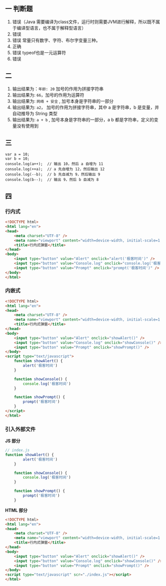## 一 判断题

1. 错误（Java 需要编译为class文件，运行时则需要JVM进行解释，所以既不属于编译型语言，也不属于解释型语言）
2. 错误
3. 错误 常量只有数字、字符、布尔字变量三种。
4. 正确
5. 错误 typeof也是一元运算符
6. 错误


## 二

1. 输出结果为：`年龄: 20` 加号的作用为拼接字符串
2. 输出结果为: `66`，加号的作用为运算符
3. 输出结果为: `网络 + 安全` , 加号本身是字符串的一部分
4. 输出结果为: `a2`， 加号的作用为拼接字符串，其中 a 是字符串，b 是变量，并自动推导为 String 类型
5. 输出结果为: `a + b` , 加号本身是字符串的一部分，a b 都是字符串，定义的变量没有使用到

## 三

```
var a = 10;
var b = 10;
console.log(a++);  // 输出 10，然后 a 自增为 11
console.log(++a);  // a 先自增为 12，然后输出 12
console.log(--b);  // b 先自减为 9，然后输出 9
console.log(b--);  // 输出 9，然后 b 自减为 8
```

## 四
### 行内式
```html
<!DOCTYPE html>
<html lang="en">
<head>
    <meta charset="UTF-8" />
    <meta name="viewport" content="width=device-width, initial-scale=1.0" />
    <title>行内式弹窗</title>
</head>
<body>
    <input type="button" value="Alert" onclick="alert('极客时间')" />
    <input type="button" value="Console.log" onclick="console.log('极客时间')" />
    <input type="button" value="Prompt" onclick="prompt('极客时间')" />
</body>
</html>
```

### 内嵌式
```html
<!DOCTYPE html>
<html lang="en">
<head>
    <meta charset="UTF-8" />
    <meta name="viewport" content="width=device-width, initial-scale=1.0" />
    <title>行内式弹窗</title>
</head>
<body>
    <input type="button" value="Alert" onclick="showAlert()" />
    <input type="button" value="Console.log" onclick="showConsole()" />
    <input type="button" value="Prompt" onclick="showPrompt()" />
</body>
<script type="text/javascript">
    function showAlert() {
        alert('极客时间')
    }

    function showConsole() {
        console.log('极客时间')
    }

    function showPrompt() {
        prompt('极客时间')
    }
</script>
</html>
```

### 引入外部文件
**JS 部分**
```javascript
// index.js
function showAlert() {
        alert('极客时间')
    }

    function showConsole() {
        console.log('极客时间')
    }

    function showPrompt() {
        prompt('极客时间')
    }
```
**HTML 部分**
```html
<!DOCTYPE html>
<html lang="en">
<head>
    <meta charset="UTF-8" />
    <meta name="viewport" content="width=device-width, initial-scale=1.0" />
    <title>行内式弹窗</title>
</head>
<body>
    <input type="button" value="Alert" onclick="showAlert()" />
    <input type="button" value="Console.log" onclick="showConsole()" />
    <input type="button" value="Prompt" onclick="showPrompt()" />
</body>
<script type="text/javascript" scr="./index.js"></script>
</html>
```
